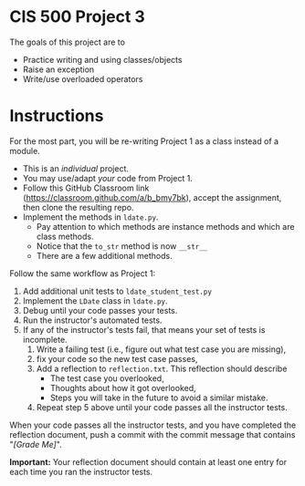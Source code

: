 # CIS 500 Project 3

The goals of this project are to
* Practice writing and using classes/objects
* Raise an exception
* Write/use overloaded operators

# Instructions

For the most part, you will be re-writing Project 1 as a class instead of a module.  

* This is an _individual_ project.
* You may use/adapt _your_ code from Project 1.
* Follow this GitHub Classroom link (https://classroom.github.com/a/b_bmy7bk), accept the assignment, then clone the resulting repo. 
* Implement the methods in `ldate.py`.
  * Pay attention to which methods are instance methods and which are class methods.
  * Notice that the `to_str` method is now `__str__`
  * There are a few additional methods.


Follow the same workflow as Project 1:
1. Add additional unit tests to `ldate_student_test.py`
2. Implement the `LDate` class in `ldate.py`.
3. Debug until your code passes your tests.
4. Run the instructor's automated tests.
5. If any of the instructor's tests fail, that means your set of tests is incomplete. 
   1. Write a failing test (i.e., figure out what test case you are missing), 
   2. fix your code so the new test case passes, 
   3. Add a reflection to `reflection.txt`. This reflection should describe
      * The test case you overlooked, 
      * Thoughts about how it got overlooked,
      * Steps you will take in the future to avoid a similar mistake.
   4. Repeat step 5 above until your code passes all the instructor tests.

When your code passes all the instructor tests, and you have completed the reflection document, push a commit with the commit message that contains "<em>[Grade Me]</em>".

<b>Important:</b> Your reflection document should contain at least one entry for each time you ran the instructor tests.